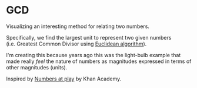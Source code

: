 # GCD

Visualizing an interesting method for relating two numbers.

Specifically, we find the largest unit to represent two given numbers<br>
(i.e. Greatest Common Divisor using [Euclidean algorithm]).

I'm creating this because years ago this was the light-bulb example that made
really _feel_ the nature of numbers as magnitudes expressed in terms of other
magnitudes (units).

Inspired by [Numbers at play] by Khan Academy.

[Numbers at play]:https://www.khanacademy.org/research/reports/cantor
[Euclidean algorithm]:https://en.wikipedia.org/wiki/Euclidean_algorithm
